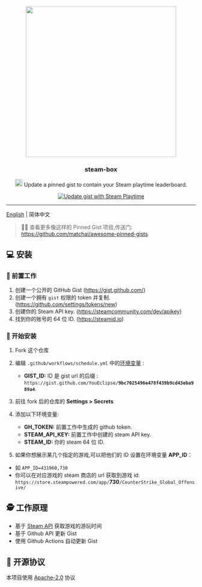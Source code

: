 # 


<p align="center">
  <img width="400" src="https://user-images.githubusercontent.com/8252317/83971232-dc5cea80-a90c-11ea-9763-4ac2ac4648f0.png">
  <h3 align="center">steam-box</h3>
  <p align="center"><img width="20" height="20" src="https://store.steampowered.com/favicon.ico"></img> Update a pinned gist to contain your Steam playtime leaderboard. </p>
  
   <p align="center">
    <a href="https://github.com/YouEclipse/steam-box/workflows/Update%20gist%20with%20Steam%20Playtime/badge.svg"><img src="https://github.com/YouEclipse/steam-box/workflows/Update%20gist%20with%20Steam%20Playtime/badge.svg" alt="Update gist with Steam Playtime"></a>
  </p>
</p>

---
[English](./README.md) | 简体中文



> 📌✨ 查看更多像这样的 Pinned Gist 项目,传送门:  https://github.com/matchai/awesome-pinned-gists



## 💻 安装

### 🎒 前置工作

1. 创建一个公开的 GitHub Gist (https://gist.github.com/)
1. 创建一个拥有 `gist` 权限的 token 并复制. (https://github.com/settings/tokens/new)
1. 创建你的 Steam  API key. (https://steamcommunity.com/dev/apikey)
1. 找到你的账号的 64 位 ID. (https://steamid.io)


### 🚀 开始安装

1. Fork 这个仓库
1. 编辑  `.github/workflows/schedule.yml` 中的[环境变量](https://github.com/YouEclipse/steam-box/actions/runs/126970182/workflow#L17-L19) :

   - **GIST_ID:** ID 是 gist url 的后缀 : `https://gist.github.com/YouEclipse/`**`9bc7025496e478f439b9cd43eba989a4`**.

1. 前往 fork 后的仓库的 **Settings > Secrets**
1. 添加以下环境变量:
   - **GH_TOKEN:** 前置工作中生成的 github token.
   - **STEAM_API_KEY:** 前置工作中创建的 steam API key. 
   - **STEAM_ID:** 你的 steam 64 位 ID. 
1. 如果你想展示某几个指定的游戏,可以把他们的 ID 设置在环境变量 **APP_ID**：
  - 如 `APP_ID=431960,730`
  - 你可以在对应游戏的 steam 商店的 url 获取到游戏 id: `https://store.steampowered.com/app/`**730**`/CounterStrike_Global_Offensive/`
  
## 🕵️ 工作原理
- 基于 [Steam API](https://partner.steamgames.com/doc/webapi)  获取游戏的游玩时间
- 基于 Github API 更新 Gist
- 使用 Github Actions 自动更新 Gist  

## 📄  开源协议
本项目使用 [Apache-2.0](./LICENSE) 协议
